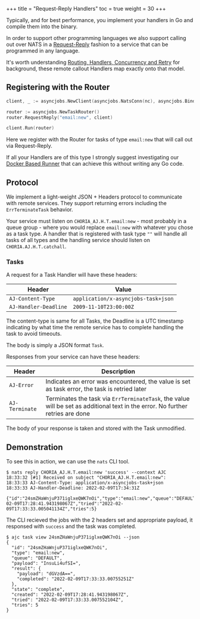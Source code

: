 +++
title = "Request-Reply Handlers"
toc = true
weight = 30
+++

Typically, and for best performance, you implement your handlers in Go and compile them into the binary.

In order to support other programming languages we also support calling out over NATS in a [Request-Reply](https://docs.nats.io/nats-concepts/core-nats/reqreply) fashion to a service that can be programmed in any language.

It's worth understanding [Routing, Handlers, Concurrency and Retry](../routing-concurrency-retry/) for background, these remote callout Handlers map exactly onto that model.

## Registering with the Router

```go
client, _ := asyncjobs.NewClient(asyncjobs.NatsConn(nc), asyncjobs.BindWorkQueue("EMAIL"))

router := asyncjobs.NewTaskRouter()
router.RequestReply("email:new", client)

client.Run(router)
```

Here we register with the Router for tasks of type `email:new` that will call out via Request-Reply.

If all your Handlers are of this type I strongly suggest investigating our [Docker Based Runner](../overview/handlers-docker/) that can achieve this without writing any Go code.

## Protocol

We implement a light-weight JSON + Headers protocol to communicate with remote services. They support returning errors including the `ErrTerminateTask` behavior.

Your service must listen on `CHORIA_AJ.H.T.email:new` - most probably in a queue group - where you would replace `email:new` with whatever you chose as a task type. A handler that is registered with task type `""` will handle all tasks of all types and the handling service should listen on `CHORIA.AJ.H.T.catchall`.

### Tasks

A request for a Task Handler will have these headers:

| Header                | Value                               |
|-----------------------|-------------------------------------|
| `AJ-Content-Type`     | `application/x-asyncjobs-task+json` |
| `AJ-Handler-Deadline` | `2009-11-10T23:00:00Z`              |

The content-type is same for all Tasks, the Deadline is a UTC timestamp indicating by what time the remote service has to complete handling the task to avoid timeouts.

The body is simply a JSON format `Task`.

Responses from your service can have these headers:

| Header         | Description                                                                                                                    |
|----------------|--------------------------------------------------------------------------------------------------------------------------------|
| `AJ-Error`     | Indicates an error was encountered, the value is set as task error, the task is retried later                                  |
| `AJ-Terminate` | Terminates the task via `ErrTerminateTask`, the value will be set as additional text in the error. No further retries are done |

The body of your response is taken and stored with the Task unmodified.

## Demonstration

To see this in action, we can use the `nats` CLI tool.

```
$ nats reply CHORIA_AJ.H.T.email:new 'success' --context AJC
18:33:32 [#1] Received on subject "CHORIA_AJ.H.T.email:new":
18:33:33 AJ-Content-Type: application/x-asyncjobs-task+json
18:33:33 AJ-Handler-Deadline: 2022-02-09T17:34:31Z

{"id":"24smZHaWnjuP371iglxeQWK7nOi","type":"email:new","queue":"DEFAULT","payload":"InsuLi4ufSI=","state":"active","created":"2022-02-09T17:28:41.943198067Z","tried":"2022-02-09T17:33:33.005041134Z","tries":5}
```

The CLI recieved the jobs with the 2 headers set and appropriate payload, it responsed with `success` and the task was completed.

```
$ ajc task view 24smZHaWnjuP371iglxeQWK7nOi --json
{
  "id": "24smZHaWnjuP371iglxeQWK7nOi",
  "type": "email:new",
  "queue": "DEFAULT",
  "payload": "InsuLi4ufSI=",
  "result": {
    "payload": "dGVzdA==",
    "completed": "2022-02-09T17:33:33.00755251Z"
  },
  "state": "complete",
  "created": "2022-02-09T17:28:41.943198067Z",
  "tried": "2022-02-09T17:33:33.007552104Z",
  "tries": 5
}
```
